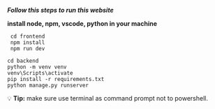 ***Follow this steps to run this website***

**install node, npm, vscode, python in your machine**
```
 cd frontend  
 npm install  
 npm run dev
```

```
cd backend  
python -m venv venv   
venv\Scripts\activate  
pip install -r requirements.txt  
python manage.py runserver

```


💡 **Tip:**  make sure use terminal as command prompt not to powershell.

